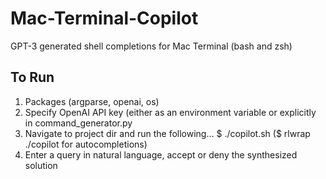 # Mac-Terminal-Copilot
GPT-3 generated shell completions for Mac Terminal (bash and zsh)

## To Run
1. Packages (argparse, openai, os)
2. Specify OpenAI API key (either as an environment variable or explicitly in command_generator.py
3. Navigate to project dir and run the following... $ ./copilot.sh ($ rlwrap ./copilot for autocompletions)
4. Enter a query in natural language, accept or deny the synthesized solution


